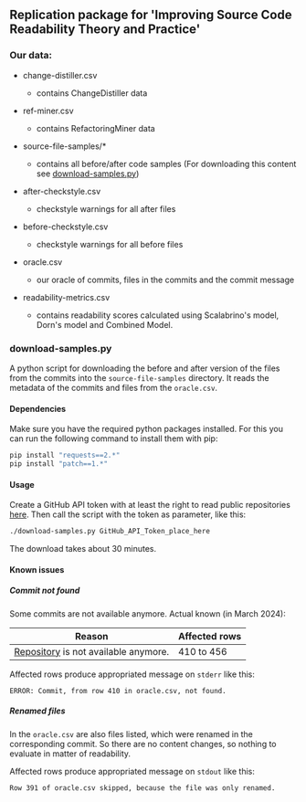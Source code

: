 ## Replication package for 'Improving Source Code Readability Theory and Practice'


### Our data:
* change-distiller.csv 
    * contains ChangeDistiller data
* ref-miner.csv 

    * contains RefactoringMiner data
* source-file-samples/* 
    * contains all before/after code samples (For downloading this content see [download-samples.py](#download-samplespy))
* after-checkstyle.csv 
    * checkstyle warnings for all after files
* before-checkstyle.csv 
    * checkstyle warnings for all before files
* oracle.csv 
    * our oracle of commits, files in the commits and the commit message
* readability-metrics.csv 
    * contains readability scores calculated using Scalabrino's model, Dorn's model and Combined Model.

### download-samples.py

A python script for downloading the before and after version of the files from the commits
into the `source-file-samples` directory.
It reads the metadata of the commits and files from the `oracle.csv`.

#### Dependencies

Make sure you have the required python packages installed.
For this you can run the following command to install them with pip:

```bash
pip install "requests==2.*"
pip install "patch==1.*"
```

#### Usage

Create a GitHub API token with at least the right to read public repositories [here](https://github.com/settings/tokens).
Then call the script with the token as parameter, like this:

```bash
./download-samples.py GitHub_API_Token_place_here
```

The download takes about 30 minutes.

#### Known issues

##### Commit not found

Some commits are not available anymore.
Actual known (in March 2024):

| Reason                                                                                 | Affected rows |
|----------------------------------------------------------------------------------------|---------------|
| [Repository](https://github.com/Dexels/dexels.repository) is not available anymore.    | 410 to 456    |

Affected rows produce appropriated message on `stderr` like this:

```
ERROR: Commit, from row 410 in oracle.csv, not found.
```

##### Renamed files

In the `oracle.csv` are also files listed, which were renamed in the corresponding commit.
So there are no content changes, so nothing to evaluate in matter of readability.

Affected rows produce appropriated message on `stdout` like this:

```
Row 391 of oracle.csv skipped, because the file was only renamed.
```


